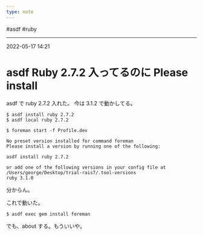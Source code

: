 ```yaml
---
type: note
---
```


#asdf #ruby

---
2022-05-17  14:21

# asdf Ruby 2.7.2 入ってるのに Please install

asdf で ruby 2.7.2 入れた。
今は 3.1.2 で動かしてる。

```shell
$ asdf install ruby 2.7.2
$ asdf local ruby 2.7.2

$ foreman start -f Profile.dev

No preset version installed for command foreman
Please install a version by running one of the following:

asdf install ruby 2.7.2

or add one of the following versions in your config file at /Users/george/Desktop/trial-rais7/.tool-versions
ruby 3.1.0
```

分からん。

これで動いた。

```shell
$ asdf exec gem install foreman
```

でも、about する。もういいや。


